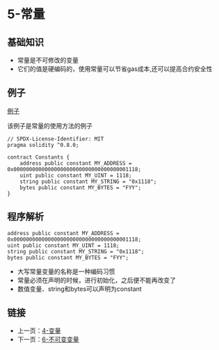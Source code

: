 # 5-常量

## 基础知识

* 常量是不可修改的变量
* 它们的值是硬编码的，使用常量可以节省gas成本,还可以提高合约安全性

## 例子

[例子](../Constants/Constants.sol)

该例子是常量的使用方法的例子

```solidity
// SPDX-License-Identifier: MIT
pragma solidity ^0.8.0;

contract Constants {
    address public constant MY_ADDRESS = 0x0000000000000000000000000000000000001118;
    uint public constant MY_UINT = 1118;
    string public constant MY_STRING = "0x1118";
    bytes public constant MY_BYTES = "FYY";
}
```

## 程序解析

```solidity
address public constant MY_ADDRESS = 0x0000000000000000000000000000000000001118;
uint public constant MY_UINT = 1118;
string public constant MY_STRING = "0x1118";
bytes public constant MY_BYTES = "FYY";
```

* 大写常量变量的名称是一种编码习惯
* 常量必须在声明的时候，进行初始化，之后便不能再改变了
* 数值变量、string和bytes可以声明为constant

## 链接

* 上一页：[4-变量](../Variables/Variables.md)
* 下一页：[6-不可变变量](../Immutable/Immutable.md)